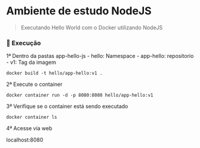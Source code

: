 # Ambiente de estudo NodeJS
> Executando Hello World com o Docker utilizando NodeJS

### 🚀 Execução

1ª Dentro da pastas app-hello-js
    - hello: Namespace
    - app-hello: repositorio
    - v1: Tag da imagem

```console
docker build -t hello/app-hello:v1 . 
```

2ª Execute o container

```console
docker container run -d -p 8080:8080 hello/app-hello:v1 
```

3ª Verifique se o container está sendo executado

```console
docker container ls
```

4ª Acesse via web

localhost:8080



